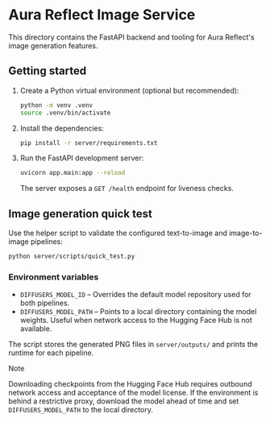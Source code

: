 # Aura Reflect Image Service

This directory contains the FastAPI backend and tooling for Aura Reflect's image generation features.

## Getting started

1. Create a Python virtual environment (optional but recommended):

   ```bash
   python -m venv .venv
   source .venv/bin/activate
   ```

2. Install the dependencies:

   ```bash
   pip install -r server/requirements.txt
   ```

3. Run the FastAPI development server:

   ```bash
   uvicorn app.main:app --reload
   ```

   The server exposes a `GET /health` endpoint for liveness checks.

## Image generation quick test

Use the helper script to validate the configured text-to-image and image-to-image pipelines:

```bash
python server/scripts/quick_test.py
```

### Environment variables

- `DIFFUSERS_MODEL_ID` – Overrides the default model repository used for both pipelines.
- `DIFFUSERS_MODEL_PATH` – Points to a local directory containing the model weights. Useful when network access to the Hugging Face Hub is not available.

The script stores the generated PNG files in `server/outputs/` and prints the runtime for each pipeline.

> [!NOTE]
> Downloading checkpoints from the Hugging Face Hub requires outbound network access and acceptance of the model license. If the environment is behind a restrictive proxy, download the model ahead of time and set `DIFFUSERS_MODEL_PATH` to the local directory.
